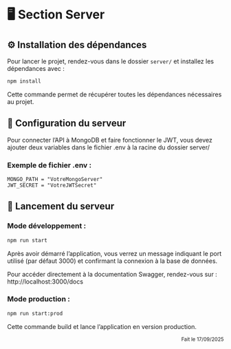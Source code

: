 # 🖥️ Section Server

## ⚙️ Installation des dépendances

Pour lancer le projet, rendez-vous dans le dossier `server/` et installez les dépendances avec :


```bash
npm install
```
Cette commande permet de récupérer toutes les dépendances nécessaires au projet.

## 🔧 Configuration du serveur

Pour connecter l’API à MongoDB et faire fonctionner le JWT, vous devez ajouter deux variables dans le fichier .env à la racine du dossier server/


### Exemple de fichier .env :
```
MONGO_PATH = "VotreMongoServer"
JWT_SECRET = "VotreJWTSecret"
```

## 🚀 Lancement du serveur

### Mode développement :


```bash
npm run start
```

Après avoir démarré l’application, vous verrez un message indiquant le port utilisé (par défaut 3000) et confirmant la connexion à la base de données.

Pour accéder directement à la documentation Swagger, rendez-vous sur :
http://localhost:3000/docs

### Mode production :


```bash
npm run start:prod
```
Cette commande build et lance l’application en version production.

<p align="right"><small>Fait le 17/09/2025</small></p> 